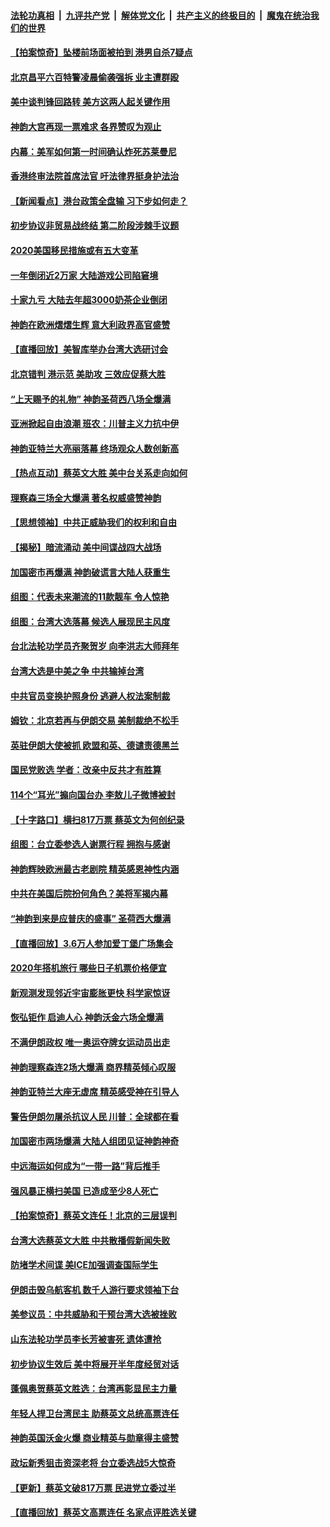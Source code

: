 ####  [法轮功真相](../../../../basic/blob/master/README.md?t=01141601) &nbsp;|&nbsp; [九评共产党](../../../../9ping.md/blob/master/README.md?t=01141601) &nbsp;|&nbsp; [解体党文化](../../../../jtdwh.md/blob/master/README.md?t=01141601)  &nbsp;|&nbsp; [共产主义的终极目的](../../../../gczydzjmd.md/blob/master/README.md?t=01141601) &nbsp;|&nbsp; [魔鬼在统治我们的世界](../../../../mgztzwmdsj.md/blob/master/README.md?t=01141601) 

#### [【拍案惊奇】坠楼前场面被拍到 港男自杀7疑点](../pages/nf4514/n11791676.md?t=01141601) 

#### [北京昌平六百特警凌晨偷袭强拆 业主遭群殴](../pages/nf4514/n11791100.md?t=01141601) 

#### [美中谈判锋回路转 美方这两人起关键作用](../pages/nf4514/n11791616.md?t=01141601) 

#### [神韵大宫再现一票难求 各界赞叹为观止](../pages/nf4514/n11791512.md?t=01141601) 

#### [内幕：美军如何第一时间确认炸死苏莱曼尼](../pages/nf4514/n11791109.md?t=01141601) 

#### [香港终审法院首席法官 吁法律界挺身护法治](../pages/nf4514/n11791242.md?t=01141601) 

#### [【新闻看点】港台政策全盘输 习下步如何走？](../pages/nf4514/n11791006.md?t=01141601) 

#### [初步协议非贸易战终结 第二阶段涉棘手议题](../pages/nf4514/n11791071.md?t=01141601) 

#### [2020美国移民措施或有五大变革](../pages/nf4514/n11791063.md?t=01141601) 

#### [一年倒闭近2万家 大陆游戏公司陷窘境](../pages/nf4514/n11790901.md?t=01141601) 

#### [十家九亏 大陆去年超3000奶茶企业倒闭](../pages/nf4514/n11790922.md?t=01141601) 

#### [神韵在欧洲熠熠生辉 意大利政界高官盛赞](../pages/nf4514/n11789618.md?t=01141601) 

#### [【直播回放】美智库举办台湾大选研讨会](../pages/nf4514/n11790784.md?t=01141601) 

#### [北京错判 港示范 美助攻 三效应促蔡大胜](../pages/nf4514/n11790477.md?t=01141601) 

#### [“上天赐予的礼物” 神韵圣荷西八场全爆满](../pages/nf4514/n11790107.md?t=01141601) 

#### [亚洲掀起自由浪潮 班农：川普主义力抗中伊](../pages/nf4514/n11789987.md?t=01141601) 

#### [神韵亚特兰大亮丽落幕 终场观众人数创新高](../pages/nf4514/n11789595.md?t=01141601) 

#### [【热点互动】蔡英文大胜 美中台关系走向如何](../pages/nf4514/n11788391.md?t=01141601) 

#### [理察森三场全大爆满 著名权威盛赞神韵](../pages/nf4514/n11789332.md?t=01141601) 

#### [【思想领袖】中共正威胁我们的权利和自由](../pages/nf4514/n11651617.md?t=01141601) 

#### [【揭秘】暗流涌动 美中间谍战四大战场](../pages/nf4514/n11761898.md?t=01141601) 

#### [加国密市再爆满 神韵破谎言大陆人获重生](../pages/nf4514/n11789090.md?t=01141601) 

#### [组图：代表未来潮流的11款靓车 令人惊艳](../pages/nf4514/n11781414.md?t=01141601) 

#### [组图：台湾大选落幕 候选人展现民主风度](../pages/nf4514/n11785251.md?t=01141601) 

#### [台北法轮功学员齐聚贺岁 向李洪志大师拜年](../pages/nf4514/n11788377.md?t=01141601) 

#### [台湾大选是中美之争 中共输掉台湾](../pages/nf4514/n11788648.md?t=01141601) 

#### [中共官员变换护照身份 逃避人权法案制裁](../pages/nf4514/n11788541.md?t=01141601) 

#### [姆钦：北京若再与伊朗交易 美制裁绝不松手](../pages/nf4514/n11788435.md?t=01141601) 

#### [英驻伊朗大使被抓 欧盟和英、德谴责德黑兰](../pages/nf4514/n11788330.md?t=01141601) 

#### [国民党败选 学者：改亲中反共才有胜算](../pages/nf4514/n11787744.md?t=01141601) 

#### [114个“耳光”搧向国台办 李敖儿子微博被封](../pages/nf4514/n11788275.md?t=01141601) 

#### [【十字路口】横扫817万票 蔡英文为何创纪录](../pages/nf4514/n11787883.md?t=01141601) 

#### [组图：台立委参选人谢票行程 拥抱与感谢](../pages/nf4514/n11787705.md?t=01141601) 

#### [神韵辉映欧洲最古老剧院 精英感恩神性内涵](../pages/nf4514/n11786567.md?t=01141601) 

#### [中共在美国后院扮何角色？美将军揭内幕](../pages/nf4514/n11750385.md?t=01141601) 

#### [“神韵到来是应普庆的盛事” 圣荷西大爆满](../pages/nf4514/n11787716.md?t=01141601) 

#### [【直播回放】3.6万人参加爱丁堡广场集会](../pages/nf4514/n11787669.md?t=01141601) 

#### [2020年搭机旅行 哪些日子机票价格便宜](../pages/nf4514/n11781256.md?t=01141601) 

#### [新观测发现邻近宇宙膨胀更快 科学家惊讶](../pages/nf4514/n11786354.md?t=01141601) 

#### [恢弘钜作 启迪人心 神韵沃金六场全爆满](../pages/nf4514/n11787555.md?t=01141601) 

#### [不满伊朗政权 唯一奥运夺牌女运动员出走](../pages/nf4514/n11787522.md?t=01141601) 

#### [神韵理察森连2场大爆满 商界精英倾心叹服](../pages/nf4514/n11787412.md?t=01141601) 

#### [神韵亚特兰大座无虚席 精英感受神在引导人](../pages/nf4514/n11787192.md?t=01141601) 

#### [警告伊朗勿屠杀抗议人民 川普：全球都在看](../pages/nf4514/n11786479.md?t=01141601) 

#### [加国密市两场爆满 大陆人组团见证神韵神奇](../pages/nf4514/n11786989.md?t=01141601) 

#### [中远海运如何成为“一带一路”背后推手](../pages/nf4514/n11766483.md?t=01141601) 

#### [强风暴正横扫美国 已造成至少8人死亡](../pages/nf4514/n11786162.md?t=01141601) 

#### [【拍案惊奇】蔡英文连任！北京的三层误判](../pages/nf4514/n11786063.md?t=01141601) 

#### [台湾大选蔡英文大胜 中共散播假新闻失败](../pages/nf4514/n11786132.md?t=01141601) 

#### [防堵学术间谍 美ICE加强调查国际学生](../pages/nf4514/n11786070.md?t=01141601) 

#### [伊朗击毁乌航客机 数千人游行要求领袖下台](../pages/nf4514/n11785895.md?t=01141601) 

#### [美参议员：中共威胁和干预台湾大选被挫败](../pages/nf4514/n11785613.md?t=01141601) 

#### [山东法轮功学员李长芳被害死 遗体遭抢](../pages/nf4514/n11782305.md?t=01141601) 

#### [初步协议生效后 美中将展开半年度经贸对话](../pages/nf4514/n11785859.md?t=01141601) 

#### [蓬佩奥贺蔡英文胜选：台湾再彰显民主力量](../pages/nf4514/n11785677.md?t=01141601) 

#### [年轻人捍卫台湾民主 助蔡英文总统高票连任](../pages/nf4514/n11785661.md?t=01141601) 

#### [神韵英国沃金火爆 商业精英与勋章得主盛赞](../pages/nf4514/n11784856.md?t=01141601) 

#### [政坛新秀狙击资深老将 台立委选战5大惊奇](../pages/nf4514/n11785564.md?t=01141601) 

#### [【更新】蔡英文破817万票 民进党立委过半](../pages/nf4514/n11783658.md?t=01141601) 

#### [【直播回放】蔡英文高票连任 名家点评胜选关键](../pages/nf4514/n11772884.md?t=01141601) 

